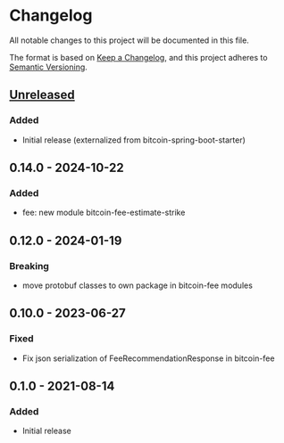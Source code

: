 # Changelog
All notable changes to this project will be documented in this file.

The format is based on [Keep a Changelog](https://keepachangelog.com/en/1.0.0/),
and this project adheres to [Semantic Versioning](https://semver.org/spec/v2.0.0.html).

## [Unreleased]

### Added
- Initial release (externalized from bitcoin-spring-boot-starter)

## 0.14.0 - 2024-10-22

### Added
- fee: new module bitcoin-fee-estimate-strike

## 0.12.0 - 2024-01-19

### Breaking
- move protobuf classes to own package in bitcoin-fee modules

## 0.10.0 - 2023-06-27

### Fixed
- Fix json serialization of FeeRecommendationResponse in bitcoin-fee

## 0.1.0 - 2021-08-14
### Added
- Initial release

[Unreleased]: https://github.com/theborakompanioni/bitcoin-fee/compare/0.15.0...HEAD
[0.15.0]: https://github.com/theborakompanioni/bitcoin-fee/releases/tag/0.15.0
